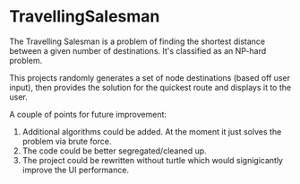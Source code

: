 # TravellingSalesman
 
The Travelling Salesman is a problem of finding the shortest distance between a given number of destinations. It's classified as an NP-hard problem.

This projects randomly generates a set of node destinations (based off user input), then provides the solution for the quickest route and displays it to the user.

A couple of points for future improvement:

1. Additional algorithms could be added. At the moment it just solves the problem via brute force.
2. The code could be better segregated/cleaned up.
3. The project could be rewritten without turtle which would signigicantly improve the UI performance.
